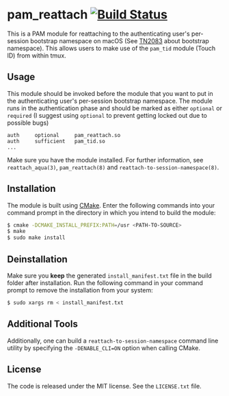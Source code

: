 pam\_reattach
[![Build Status](https://travis-ci.org/fabianishere/pam_reattach.svg?branch=master)](https://travis-ci.org/fabianishere/pam_reattach)
=============
This is a PAM module for reattaching to the authenticating user's per-session
bootstrap namespace on macOS (See [TN2083](https://developer.apple.com/library/archive/technotes/tn2083/_index.html) about bootstrap namespace). 
This allows users to make use of the `pam_tid` module (Touch ID) from within tmux.

## Usage
This module should be invoked before the module that you want to put in the
authenticating user's per-session bootstrap namespace. The module runs in the
authentication phase and should be marked as either `optional` or `required`
(I suggest using `optional` to prevent getting locked out due to possible bugs)

```
auth     optional     pam_reattach.so
auth     sufficient   pam_tid.so
...
```

Make sure you have the module installed. For further information, see
`reattach_aqua(3)`, `pam_reattach(8)` and `reattach-to-session-namespace(8)`.

## Installation
The module is built using [CMake](https://cmake.org). Enter the following
commands into your command prompt in the directory in which you intend to build
the module:

```sh
$ cmake -DCMAKE_INSTALL_PREFIX:PATH=/usr <PATH-TO-SOURCE>
$ make
$ sudo make install
```

## Deinstallation
Make sure you **keep** the generated `install_manifest.txt` file in the build folder
after installation. Run the following command in your command prompt to remove
the installation from your system:

```sh
$ sudo xargs rm < install_manifest.txt
```

## Additional Tools
Additionally, one can build a `reattach-to-session-namespace` command line
utility by specifying the `-DENABLE_CLI=ON` option when calling CMake.

## License
The code is released under the MIT license. See the `LICENSE.txt` file.
